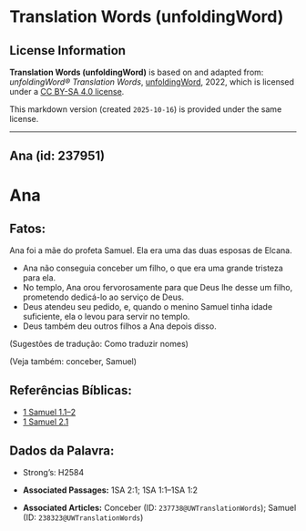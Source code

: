 # Translation Words (unfoldingWord)

## License Information

**Translation Words (unfoldingWord)** is based on and adapted from: _unfoldingWord® Translation Words_, [unfoldingWord](https://unfoldingword.org/utw), 2022, which is licensed under a [CC BY-SA 4.0 license](https://creativecommons.org/licenses/by-sa/4.0/legalcode.en).

This markdown version (created `2025-10-16`) is provided under the same license.



--------------------------------

## Ana (id: 237951)

Ana
===

Fatos:
------

Ana foi a mãe do profeta Samuel. Ela era uma das duas esposas de Elcana.

* Ana não conseguia conceber um filho, o que era uma grande tristeza para ela.
* No templo, Ana orou fervorosamente para que Deus lhe desse um filho, prometendo dedicá\-lo ao serviço de Deus.
* Deus atendeu seu pedido, e, quando o menino Samuel tinha idade suficiente, ela o levou para servir no templo.
* Deus também deu outros filhos a Ana depois disso.

(Sugestões de tradução: Como traduzir nomes)

(Veja também: conceber, Samuel)

Referências Bíblicas:
---------------------

* [1 Samuel 1\.1–2](https://ref.ly/1Sam1:1-1Sam1:2)
* [1 Samuel 2\.1](https://ref.ly/1Sam2:1)

Dados da Palavra:
-----------------

* Strong’s: H2584

* **Associated Passages:** 1SA 2:1; 1SA 1:1–1SA 1:2
* **Associated Articles:** Conceber (ID: `237738@UWTranslationWords`); Samuel (ID: `238323@UWTranslationWords`)

